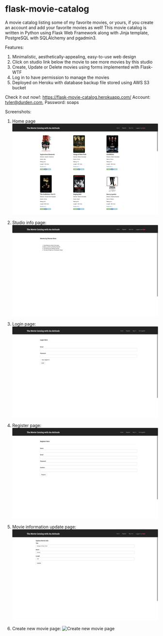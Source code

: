 # flask-movie-catalog

A movie catalog listing some of my favorite movies, or yours, if you create an account and add your favorite movies as well! This movie catalog is written in Python using Flask Web Framework along with Jinja template, PostgreSQL with SQLAlchemy and pgadmin3. 

Features: 
1. Minimalistic, aesthetically-appealing, easy-to-use web design
2. Click on studio link below the movie to see more movies by this studio
3. Create, Update or Delete movies using forms implemented with Flask-WTF
4. Log in to have permission to manage the movies
5. Deployed on Heroku with database backup file stored using AWS S3 bucket

Check it out now!: https://flask-movie-catalog.herokuapp.com/
Account: tyler@durden.com, Password: soaps

Screenshots: 
1. Home page
![Home page](flask-movie-catalog-screenshot.png?raw=true "Title")

2. Studio info page: 
![Studio info page](studio-page.png?raw=true "Title")

3. Login page: 
![Login page](login-page.png?raw=true "Title")

4. Register page: 
![Register page](register-page.png?raw=true "Title")

5. Movie information update page: 
![Movie information update page](update-info-page.png?raw=true "Title")

6. Create new movie page: 
![Create new movie page](create-new-movie.png?raw=true "Title")
